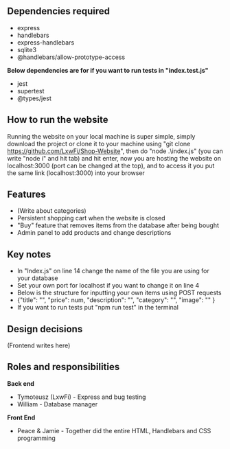 ## Dependencies required
 
* express
* handlebars 
* express-handlebars
* sqlite3
* @handlebars/allow-prototype-access

**Below dependencies are for if you want to run tests in "index.test.js"**

* jest
* supertest
* @types/jest

## How to run the website

Running the website on your local machine is super simple, simply download the project or clone it to your machine using "git clone https://github.com/LxwFi/Shop-Website", then do "node .\index.js" (you can write "node i" and hit tab) and hit enter, now you are hosting the website on localhost:3000 (port can be changed at the top), and to access it you put the same link (localhost:3000) into your browser

## Features

* (Write about categories)
* Persistent shopping cart when the website is closed
* "Buy" feature that removes items from the database after being bought
* Admin panel to add products and change descriptions

## Key notes

* In "Index.js" on line 14 change the name of the file you are using for your database
* Set your own port for localhost if you want to change it on line 4
* Below is the structure for inputting your own items using POST requests
*   {"title": "",  "price": num,   "description": "",   "category": "",   "image": ""  }
* If you want to run tests put "npm run test" in the terminal


## Design decisions

(Frontend writes here)

## Roles and responsibilities 

**Back end**
* Tymoteusz (LxwFi) - Express and bug testing
* William - Database manager

**Front End**
* Peace & Jamie - Together did the entire HTML, Handlebars and CSS programming



